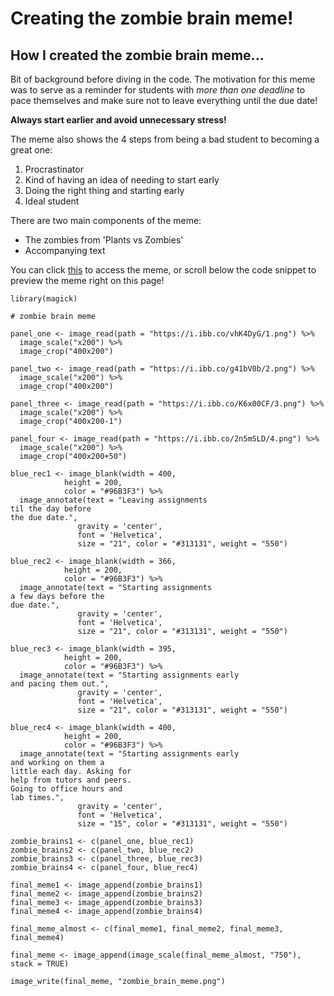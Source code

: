 # Creating the zombie brain meme!
## How I created the zombie brain meme...

Bit of background before diving in the code.
The motivation for this meme was to serve as a reminder for students with *more than one deadline* to pace themselves and make sure not to leave everything until the due date!

**Always start earlier and avoid unnecessary stress!**

The meme also shows the 4 steps from being a bad student to becoming a great one:
1. Procrastinator
2. Kind of having an idea of needing to start early
3. Doing the right thing and starting early
4. Ideal student

There are two main components of the meme:
- The zombies from 'Plants vs Zombies'
- Accompanying text

You can click [this](https://i.ibb.co/mzNy7Fk/zombie-brain-meme.png) to access the meme, or scroll below the code snippet to preview the meme right on this page!

```{r}
library(magick)

# zombie brain meme

panel_one <- image_read(path = "https://i.ibb.co/vhK4DyG/1.png") %>%
  image_scale("x200") %>%
  image_crop("400x200")

panel_two <- image_read(path = "https://i.ibb.co/g41bV0b/2.png") %>%
  image_scale("x200") %>%
  image_crop("400x200") 

panel_three <- image_read(path = "https://i.ibb.co/K6x00CF/3.png") %>%
  image_scale("x200") %>%
  image_crop("400x200-1")

panel_four <- image_read(path = "https://i.ibb.co/2n5mSLD/4.png") %>%
  image_scale("x200") %>%
  image_crop("400x200+50")

blue_rec1 <- image_blank(width = 400,
            height = 200,
            color = "#96B3F3") %>%
  image_annotate(text = "Leaving assignments
til the day before
the due date.",
               gravity = 'center',
               font = 'Helvetica',
               size = "21", color = "#313131", weight = "550")

blue_rec2 <- image_blank(width = 366,
            height = 200,
            color = "#96B3F3") %>%
  image_annotate(text = "Starting assignments
a few days before the 
due date.",
               gravity = 'center',
               font = 'Helvetica',
               size = "21", color = "#313131", weight = "550")

blue_rec3 <- image_blank(width = 395,
            height = 200,
            color = "#96B3F3") %>% 
  image_annotate(text = "Starting assignments early
and pacing them out.",
               gravity = 'center',
               font = 'Helvetica',
               size = "21", color = "#313131", weight = "550")

blue_rec4 <- image_blank(width = 400,
            height = 200,
            color = "#96B3F3") %>%
  image_annotate(text = "Starting assignments early
and working on them a 
little each day. Asking for
help from tutors and peers.
Going to office hours and
lab times.",
               gravity = 'center',
               font = 'Helvetica',
               size = "15", color = "#313131", weight = "550")

zombie_brains1 <- c(panel_one, blue_rec1)
zombie_brains2 <- c(panel_two, blue_rec2)
zombie_brains3 <- c(panel_three, blue_rec3)
zombie_brains4 <- c(panel_four, blue_rec4)

final_meme1 <- image_append(zombie_brains1)
final_meme2 <- image_append(zombie_brains2)
final_meme3 <- image_append(zombie_brains3)
final_meme4 <- image_append(zombie_brains4)

final_meme_almost <- c(final_meme1, final_meme2, final_meme3, final_meme4)

final_meme <- image_append(image_scale(final_meme_almost, "750"), stack = TRUE)

image_write(final_meme, "zombie_brain_meme.png")
```

